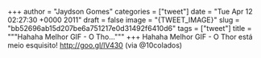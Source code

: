 
+++
author = "Jaydson Gomes"
categories = ["tweet"]
date = "Tue Apr 12 02:27:30 +0000 2011"
draft = false
image = "{TWEET_IMAGE}"
slug = "bb52696ab15d207be6a751217e0d31492f6410d6"
tags = ["tweet"]
title = """Hahaha Melhor GIF - O Tho..."""
+++
Hahaha Melhor GIF - O Thor está meio esquisito!  http://goo.gl/lV430  (via @10colados)
